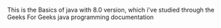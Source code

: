 This is the Basics of java with 8.0 version, 
which i've studied through the Geeks For Geeks java programming documentation
